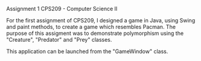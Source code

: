 Assignment 1
CPS209 - Computer Science II

For the first assignment of CPS209, I designed a game in Java, using Swing and paint methods, to create a game which resembles Pacman. The purpose of this assigment was to demonstrate polymorphism using the "Creature", "Predator" and "Prey" classes.

This application can be launched from the "GameWindow" class.
